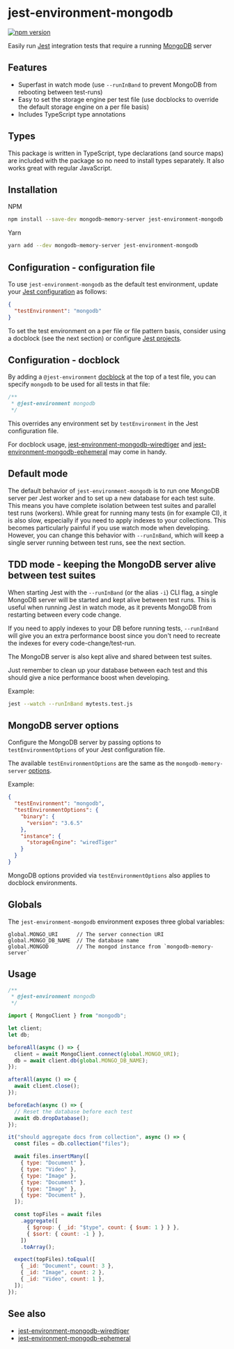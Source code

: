 # jest-environment-mongodb

[![npm version](https://badge.fury.io/js/jest-environment-mongodb.svg)](https://badge.fury.io/js/jest-environment-mongodb)

Easily run [Jest](https://jestjs.io/) integration tests that require a running
[MongoDB](https://www.mongodb.com/) server

## Features

- Superfast in watch mode (use `--runInBand` to prevent MongoDB from rebooting
  between test-runs)
- Easy to set the storage engine per test file (use docblocks to override the
  default storage engine on a per file basis)
- Includes TypeScript type annotations

## Types

This package is written in TypeScript, type declarations (and source maps) are
included with the package so no need to install types separately. It also works
great with regular JavaScript.

## Installation

NPM

```sh
npm install --save-dev mongodb-memory-server jest-environment-mongodb
```

Yarn

```sh
yarn add --dev mongodb-memory-server jest-environment-mongodb
```

## Configuration - configuration file

To use `jest-environment-mongodb` as the default test environment, update your
[Jest configuration](https://jestjs.io/docs/en/configuration) as follows:

```json
{
  "testEnvironment": "mongodb"
}
```

To set the test environment on a per file or file pattern basis, consider using
a docblock (see the next section) or configure
[Jest projects](https://jestjs.io/docs/en/configuration#projects-array-string-projectconfig).

## Configuration - docblock

By adding a `@jest-environment`
[docblock](https://jestjs.io/docs/en/configuration#testenvironment-string) at
the top of a test file, you can specify `mongodb` to be used for all tests in
that file:

```js
/**
 * @jest-environment mongodb
 */
```

This overrides any environment set by `testEnvironment` in the Jest
configuration file.

For docblock usage,
[jest-environment-mongodb-wiredtiger](https://www.npmjs.com/package/jest-environment-mongodb-wiredtiger)
and
[jest-environment-mongodb-ephemeral](https://www.npmjs.com/package/jest-environment-mongodb-ephemeral)
may come in handy.

## Default mode

The default behavior of `jest-environment-mongodb` is to run one MongoDB server
per Jest worker and to set up a new database for each test suite. This means you
have complete isolation between test suites and parallel test runs (workers).
While great for running many tests (in for example CI), it is also slow,
especially if you need to apply indexes to your collections. This becomes
particularly painful if you use watch mode when developing. However, you can
change this behavior with `--runInBand`, which will keep a single server running
between test runs, see the next section.

## TDD mode - keeping the MongoDB server alive between test suites

When starting Jest with the `--runInBand` (or the alias `-i`) CLI flag, a single
MongoDB server will be started and kept alive between test runs. This is useful
when running Jest in watch mode, as it prevents MongoDB from restarting between
every code change.

If you need to apply indexes to your DB before running tests, `--runInBand` will
give you an extra performance boost since you don't need to recreate the indexes
for every code-change/test-run.

The MongoDB server is also kept alive and shared between test suites.

Just remember to clean up your database between each test and this should give a
nice performance boost when developing.

Example:

```sh
jest --watch --runInBand mytests.test.js
```

## MongoDB server options

Configure the MongoDB server by passing options to `testEnvironmentOptions` of
your Jest configuration file.

The available `testEnvironmentOptions` are the same as the
`mongodb-memory-server`
[options](https://www.npmjs.com/package/mongodb-memory-server#available-options).

Example:

```json
{
  "testEnvironment": "mongodb",
  "testEnvironmentOptions": {
    "binary": {
      "version": "3.6.5"
    },
    "instance": {
      "storageEngine": "wiredTiger"
    }
  }
}
```

MongoDB options provided via `testEnvironmentOptions` also applies to docblock
environments.

## Globals

The `jest-environment-mongodb` environment exposes three global variables:

```
global.MONGO_URI      // The server connection URI
global.MONGO_DB_NAME  // The database name
global.MONGOD         // The mongod instance from `mongodb-memory-server`
```

## Usage

```js
/**
 * @jest-environment mongodb
 */

import { MongoClient } from "mongodb";

let client;
let db;

beforeAll(async () => {
  client = await MongoClient.connect(global.MONGO_URI);
  db = await client.db(global.MONGO_DB_NAME);
});

afterAll(async () => {
  await client.close();
});

beforeEach(async () => {
  // Reset the database before each test
  await db.dropDatabase();
});

it("should aggregate docs from collection", async () => {
  const files = db.collection("files");

  await files.insertMany([
    { type: "Document" },
    { type: "Video" },
    { type: "Image" },
    { type: "Document" },
    { type: "Image" },
    { type: "Document" },
  ]);

  const topFiles = await files
    .aggregate([
      { $group: { _id: "$type", count: { $sum: 1 } } },
      { $sort: { count: -1 } },
    ])
    .toArray();

  expect(topFiles).toEqual([
    { _id: "Document", count: 3 },
    { _id: "Image", count: 2 },
    { _id: "Video", count: 1 },
  ]);
});
```

## See also

- [jest-environment-mongodb-wiredtiger](https://www.npmjs.com/package/jest-environment-mongodb-wiredtiger)
- [jest-environment-mongodb-ephemeral](https://www.npmjs.com/package/jest-environment-mongodb-ephemeral)
